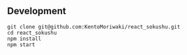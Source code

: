## Development

```
git clone git@github.com:KentoMoriwaki/react_sokushu.git
cd react_sokushu
npm install
npm start
```
